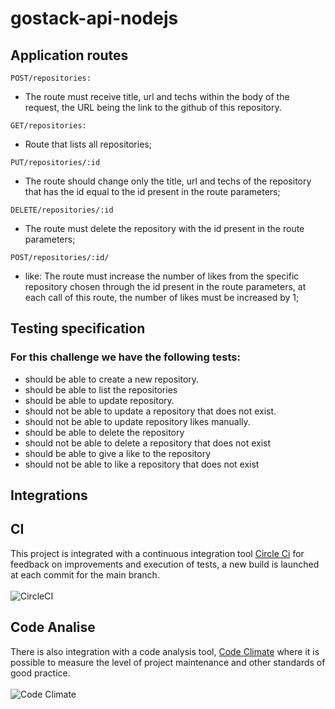 # gostack-api-nodejs

## Application routes

```
POST/repositories:
```
* The route must receive title, url and techs within the body of the request, the URL being the link to the github of this repository. 

```
GET/repositories:
```
* Route that lists all repositories;

```
PUT/repositories/:id
```
* The route should change only the title, url and techs of the repository that has the id equal to the id present in the route parameters;

```
DELETE/repositories/:id
```
* The route must delete the repository with the id present in the route parameters;

```
POST/repositories/:id/
```
* like: The route must increase the number of likes from the specific repository chosen through the id present in the route parameters, at each call of this route, the number of likes must be increased by 1;


## Testing specification

### For this challenge we have the following tests:

* should be able to create a new repository.
* should be able to list the repositories
* should be able to update repository.
* should not be able to update a repository that does not exist.
* should not be able to update repository likes manually.
* should be able to delete the repository
* should not be able to delete a repository that does not exist
* should be able to give a like to the repository
* should not be able to like a repository that does not exist

## Integrations
## CI
This project is integrated with a continuous integration tool [Circle Ci](https://circleci.com/) for feedback on improvements and execution of tests, a new build is launched at each commit for the main branch. <br/> <br/>
![CircleCI](https://img.shields.io/circleci/build/github/heziofernandes/gostack-api-nodejs/master) 
## Code Analise
There is also integration with a code analysis tool, [Code Climate](https://codeclimate.com/) where it is possible to measure the level of project maintenance and other standards of good practice. <br/> <br/>
![Code Climate](https://img.shields.io/codeclimate/maintainability/heziofernandes/gostack-api-nodejs)
